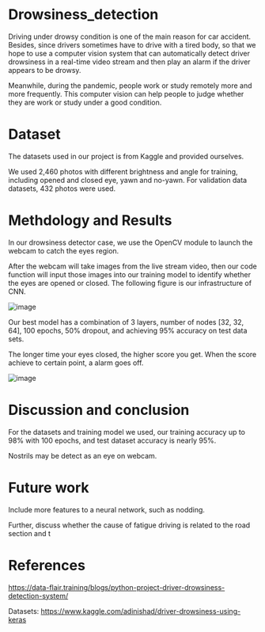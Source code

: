 # Drowsiness_detection
Driving under drowsy condition is one of the main reason for car accident. Besides, since drivers sometimes have to drive with a tired body, so that we hope to use a computer vision system that can automatically detect driver drowsiness in a real-time video stream and then play an alarm if the driver appears to be drowsy. 

Meanwhile, during the pandemic, people work or study remotely more and more frequently. This computer vision can help people to judge whether they are work or study under a good condition.


# Dataset
The datasets used in our project is from Kaggle and provided ourselves.

We used 2,460 photos with different brightness and angle for training, including opened and closed eye, yawn and no-yawn. For validation data datasets, 432 photos were used.


# Methdology and Results
In our drowsiness detector case, we use the OpenCV module to launch the webcam to catch the eyes region.

After the webcam will take images from the live stream video, then our code function will input those images into our training model to identify whether the eyes are opened or closed. The following figure is our infrastructure of CNN.

![image](https://user-images.githubusercontent.com/52303625/137620545-c82c9afd-470b-40cf-a635-b8f5280cb76b.png)

Our best model has a combination of 3 layers, number of nodes [32, 32, 64], 100 epochs, 50% dropout, and achieving 95% accuracy on test data sets.

The longer time your eyes closed, the higher score you get. When the score achieve to certain point, a alarm goes off.

![image](https://user-images.githubusercontent.com/52303625/137620559-bf81a241-02cd-4559-bf9a-e8e5a5972033.png)


# Discussion and conclusion
For the datasets and training model we used, our training accuracy up to 98% with 100 epochs, and test dataset accuracy is nearly 95%. 

Nostrils may be detect as an eye on  webcam.


# Future work
Include more features to a neural network, such as nodding.

Further, discuss whether the cause of fatigue driving is related to the road section and t


# References
https://data-flair.training/blogs/python-project-driver-drowsiness-detection-system/

Datasets: https://www.kaggle.com/adinishad/driver-drowsiness-using-keras





